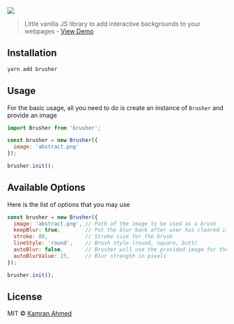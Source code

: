 ![](https://i.imgur.com/Tq7TBnA.png)

> Little vanilla JS library to add interactive backgrounds to your webpages - [View Demo](http://kamranahmed.info/brusher)

## Installation

```bash
yarn add brusher
```

## Usage

For the basic usage, all you need to do is create an instance of `Brusher` and provide an image

```javascript
import Brusher from 'brusher';

const brusher = new Brusher({
  image: 'abstract.png'
});

brusher.init();
```

## Available Options

Here is the list of options that you may use

```javascript
const brusher = new Brusher({
  image: 'abstract.png', // Path of the image to be used as a brush
  keepBlur: true,        // Put the blur back after user has cleared it
  stroke: 80,            // Stroke size for the brush
  lineStyle: 'round',    // Brush style (round, square, butt)
  autoBlur: false,       // Brusher will use the provided image for the blurry background
  autoBlurValue: 15,     // Blur strength in pixels
});

brusher.init();
```

## License

MIT &copy; [Kamran Ahmed](https://twitter.com/kamranahmedse)

